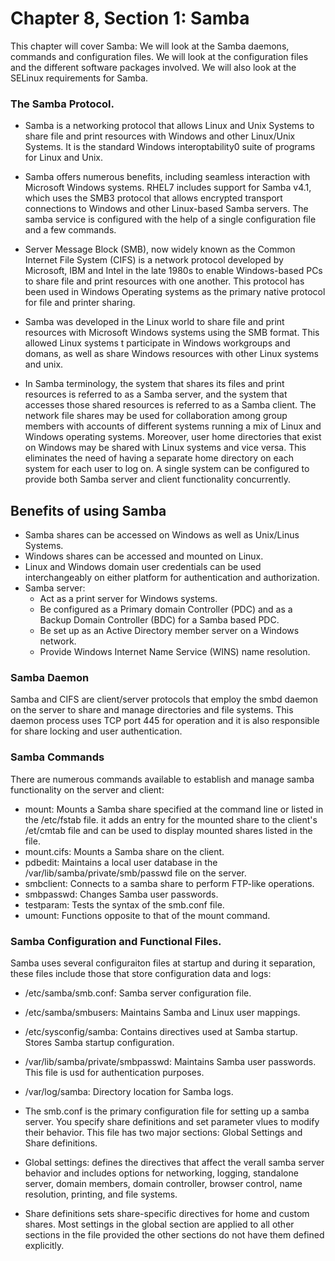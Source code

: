 # Chapter 8, Section 1: Samba

This chapter will cover Samba: We will look at the Samba daemons, commands and configuration files. We will look at the configuration files and the different software packages involved. We will also look at the SELinux requirements for Samba.

### The Samba Protocol.

- Samba is a networking protocol that allows Linux and Unix Systems to share file and print resources with Windows and other Linux/Unix Systems. It is the standard Windows interoptability0 suite of programs for Linux and Unix.

- Samba offers numerous benefits, including seamless interaction with Microsoft Windows systems. RHEL7 includes support for Samba v4.1, which uses the SMB3 protocol that allows encrypted transport connections to Windows and other Linux-based Samba servers. The samba service is configured with the help of a single configuration file and a few commands.

- Server Message Block (SMB), now widely known as the Common Internet File System (CIFS) is a network protocol developed by Microsoft, IBM and Intel in the late 1980s to enable Windows-based PCs to share file and print resources with one another. This protocol has been used in Windows Operating systems as the primary native protocol for file and printer sharing.

- Samba was developed in the Linux world to share file and print resources with Microsoft Windows systems using the SMB format. This allowed Linux systems t participate in Windows workgroups and domans, as well as share Windows resources with other Linux systems and unix.

- In Samba terminology, the system that shares its files and print resources is referred to as a Samba server, and the system that accesses those shared resources is referred to as a Samba client. The network file shares may be used for collaboration among group members with accounts of different systems running a mix of Linux and Windows operating systems. Moreover, user home directories that exist on Windows may be shared with Linux systems and vice versa. This eliminates the need of having a separate home directory on each system for each user to log on. A single system can be configured to provide both Samba server and client functionality concurrently.

## Benefits of using Samba

- Samba shares can be accessed on Windows as well as Unix/Linus Systems.
- Windows shares can be accessed and mounted on Linux.
- Linux and Windows domain user credentials can be used interchangeably on either platform for authentication and authorization.
- Samba server:
  - Act as a print server for Windows systems.
  - Be configured as a Primary domain Controller (PDC) and as a Backup Domain Controller (BDC) for a Samba based PDC.
  - Be set up as an Active Directory member server on a Windows network.
  - Provide Windows Internet Name Service (WINS) name resolution.

### Samba Daemon

Samba and CIFS are client/server protocols that employ the smbd daemon on the server to share and manage directories and file systems. This daemon process uses TCP port 445 for operation and it is also responsible for share locking and user authentication.

### Samba Commands

There are numerous commands available to establish and manage samba functionality on the server and client:

- mount: Mounts a Samba share specified at the command line or listed in the /etc/fstab file. it adds an entry for the mounted share to the client's /et/cmtab file and can be used to display mounted shares listed in the file.
- mount.cifs: Mounts a Samba share on the client.
- pdbedit: Maintains a local user database in the /var/lib/samba/private/smb/passwd file on the server.
- smbclient: Connects to a samba share to perform FTP-like operations.
- smbpasswd: Changes Samba user passwords.
- testparam: Tests the syntax of the smb.conf file.
- umount: Functions opposite to that of the mount command.

### Samba Configuration and Functional Files.

Samba uses several configuraiton files at startup and during it separation, these files include those that store configuration data and logs:

- /etc/samba/smb.conf: Samba server configuration file.
- /etc/samba/smbusers: Maintains Samba and Linux user mappings.
- /etc/sysconfig/samba: Contains directives used at Samba startup. Stores Samba startup configuration.
- /var/lib/samba/private/smbpasswd: Maintains Samba user passwords. This file is usd for authentication purposes.
- /var/log/samba: Directory location for Samba logs.

- The smb.conf is the primary configuration file for setting up a samba server. You specify share definitions and set parameter vlues to modify their behavior. This file has two major sections: Global Settings and Share definitions.

- Global settings: defines the directives that affect the verall samba server behavior and includes options for networking, logging, standalone server, domain members, domain controller, browser control, name resolution, printing, and file systems.

- Share definitions sets share-specific directives for home and custom shares. Most settings in the global section are applied to all other sections in the file provided the other sections do not have them defined explicitly. 
